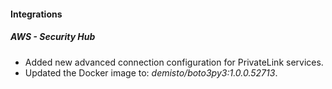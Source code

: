 
#### Integrations

##### AWS - Security Hub

- Added new advanced connection configuration for PrivateLink services.
- Updated the Docker image to: *demisto/boto3py3:1.0.0.52713*.
